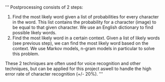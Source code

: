 '''
Postprocessing consists of 2 steps:
1) Find the most likely word given a list of probabilities for every character in the word.
   This list contains the probability for a character (image) to be equal to that given character.
   We use an English dictionary to find possible likely words.
2) Find the most likely word in a certain context.
   Given a list of likely words (see previous step), we can find the most likely word based on the context.
   We use Markov models, n-gram models in particular to solve this problem.

These 2 techniques are often used for voice recognition and other techniques, but can be applied for this project aswell
to handle the high error rate of character recognition (+/- 20%).
'''

